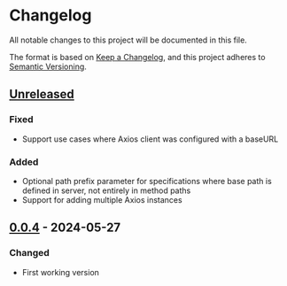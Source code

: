 # Changelog

All notable changes to this project will be documented in this file.

The format is based on [Keep a Changelog](https://keepachangelog.com/en/1.1.0/),
and this project adheres to [Semantic Versioning](https://semver.org/spec/v2.0.0.html).

## [Unreleased]

### Fixed
- Support use cases where Axios client was configured with a baseURL

### Added
- Optional path prefix parameter for specifications where base path is defined in server, not entirely in method paths
- Support for adding multiple Axios instances

## [0.0.4] - 2024-05-27

### Changed

- First working version


[unreleased]: https://github.com/berlund/openapiCoverage/compare/v0.0.4...HEAD
[0.0.4]: https://github.com/berlund/openapicoverage/releases/tag/v0.0.4
